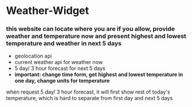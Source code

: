 # Weather-Widget

### this website can locate where you are if you allow, provide weather and temperature now and present highest and lowest temperature and weather in next 5 days

* geolocation api
* current weather api for weather now
* 5 day/ 3 hour forecast for next 5 days
* **important: change time form, get highest and lowest temperature in one day, change units for temperature**

 when request 5 day/ 3 hour forecast, it will first show rest of today's temperature, which is hard to separate from first day and next 5 days
